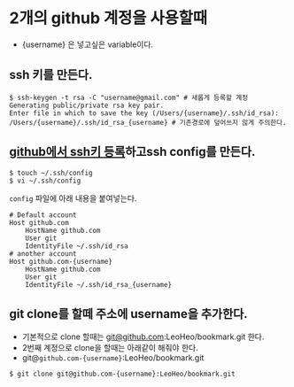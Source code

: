 # 2개의 github 계정을 사용할때

- {username} 은 넣고싶은 variable이다.


## ssh 키를 만든다. 

```
$ ssh-keygen -t rsa -C "username@gmail.com" # 새롭게 등록할 계정
Generating public/private rsa key pair.
Enter file in which to save the key (/Users/{username}/.ssh/id_rsa): /Users/{username}/.ssh/id_rsa_{username} # 기존경로에 덮어쓰지 않게 주의한다.
```

## [github에서 ssh키 등록](https://help.github.com/articles/adding-a-new-ssh-key-to-your-github-account/)하고ssh config를 만든다.

```
$ touch ~/.ssh/config
$ vi ~/.ssh/config
```

`config` 파일에 아래 내용을 붙여넣는다.

```
# Default account
Host github.com
    HostName github.com
    User git
    IdentityFile ~/.ssh/id_rsa
# another account
Host github.com-{username}
    HostName github.com
    User git
    IdentityFile ~/.ssh/id_rsa_{username}
```

## git clone를 할떼 주소에 username을 추가한다.

- 기본적으로 clone 할때는 git@github.com:LeoHeo/bookmark.git 한다.
- 2번째 계정으로 clone을 할때는 아래같이 해줘야 한다.
- git@`github.com-{username}`:LeoHeo/bookmark.git

```
$ git clone git@github.com-{username}:LeoHeo/bookmark.git
```
